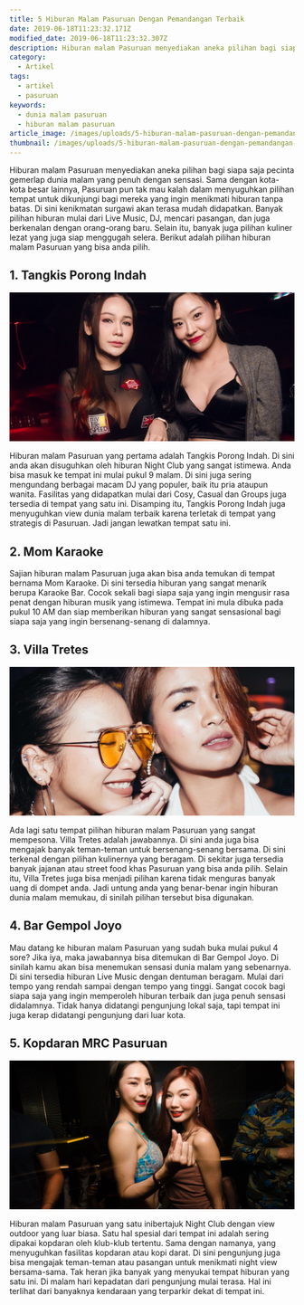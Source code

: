 ```yaml
---
title: 5 Hiburan Malam Pasuruan Dengan Pemandangan Terbaik
date: 2019-06-18T11:23:32.171Z
modified_date: 2019-06-18T11:23:32.307Z
description: Hiburan malam Pasuruan menyediakan aneka pilihan bagi siapa saja pecinta gemerlap dunia malam yang penuh dengan sensasi. 
category:
  - Artikel
tags:
  - artikel
  - pasuruan
keywords:
  - dunia malam pasuruan
  - hiburan malam pasuruan
article_image: /images/uploads/5-hiburan-malam-pasuruan-dengan-pemandangan-terbaik-1.jpg
thumbnail: /images/uploads/5-hiburan-malam-pasuruan-dengan-pemandangan-terbaik-1-011.jpg
---
```

Hiburan malam Pasuruan menyediakan aneka pilihan bagi siapa saja pecinta gemerlap dunia malam yang penuh dengan sensasi. Sama dengan kota-kota besar lainnya, Pasuruan pun tak mau kalah dalam menyuguhkan pilihan tempat untuk dikunjungi bagi mereka yang ingin menikmati hiburan tanpa batas. Di sini kenikmatan surgawi akan terasa mudah didapatkan. Banyak pilihan hiburan mulai dari Live Music, DJ, mencari pasangan, dan juga berkenalan dengan orang-orang baru. Selain itu, banyak juga pilihan kuliner lezat yang juga siap menggugah selera. Berikut adalah pilihan hiburan malam Pasuruan yang bisa anda pilih.



## 1. Tangkis Porong Indah

![5 Hiburan Malam Pasuruan Dengan Pemandangan Terbaik](/images/uploads/5-hiburan-malam-pasuruan-dengan-pemandangan-terbaik-3.jpg)

Hiburan malam Pasuruan yang pertama adalah Tangkis Porong Indah. Di sini anda akan disuguhkan oleh hiburan Night Club yang sangat istimewa. Anda bisa masuk ke tempat ini mulai pukul 9 malam. Di sini juga sering mengundang berbagai macam DJ yang populer, baik itu pria ataupun wanita. Fasilitas yang didapatkan mulai dari Cosy, Casual dan Groups juga tersedia di tempat yang satu ini. Disamping itu, Tangkis Porong Indah juga menyuguhkan view dunia malam terbaik karena terletak di tempat yang strategis di Pasuruan. Jadi jangan lewatkan tempat satu ini.



## 2.  Mom Karaoke

Sajian hiburan malam Pasuruan juga akan bisa anda temukan di tempat bernama Mom Karaoke. Di sini tersedia hiburan yang sangat menarik berupa Karaoke Bar. Cocok sekali bagi siapa saja yang ingin mengusir rasa penat dengan hiburan musik yang istimewa. Tempat ini mula dibuka pada pukul 10 AM dan siap memberikan hiburan yang sangat sensasional bagi siapa saja yang ingin bersenang-senang di dalamnya.



## 3.  Villa Tretes

![5 Hiburan Malam Pasuruan Dengan Pemandangan Terbaik](/images/uploads/5-hiburan-malam-pasuruan-dengan-pemandangan-terbaik-2.jpg)

Ada lagi satu tempat pilihan hiburan malam Pasuruan yang sangat mempesona. Villa Tretes adalah jawabannya. Di sini anda juga bisa mengajak banyak teman-teman untuk bersenang-senang bersama. Di sini terkenal dengan pilihan kulinernya yang beragam. Di sekitar juga tersedia banyak jajanan atau street food khas Pasuruan yang bisa anda pilih. Selain itu, Villa Tretes juga bisa menjadi pilihan karena tidak menguras banyak uang di dompet anda. Jadi untung anda yang benar-benar ingin hiburan dunia malam memukau, di sinilah pilihan tersebut bisa digunakan.



## 4.  Bar Gempol Joyo

Mau datang ke hiburan malam Pasuruan yang sudah buka mulai pukul 4 sore? Jika iya, maka jawabannya bisa ditemukan di Bar Gempol Joyo. Di sinilah kamu akan bisa menemukan sensasi dunia malam yang sebenarnya. Di sini tersedia hiburan Live Music dengan dentuman beragam. Mulai dari tempo yang rendah sampai dengan tempo yang tinggi. Sangat cocok bagi siapa saja yang ingin memperoleh hiburan terbaik dan juga penuh sensasi didalamnya. Tidak hanya didatangi pengunjung lokal saja, tapi tempat ini juga kerap didatangi pengunjung dari luar kota.



## 5. Kopdaran MRC Pasuruan

![5 Hiburan Malam Pasuruan Dengan Pemandangan Terbaik](/images/uploads/5-hiburan-malam-pasuruan-dengan-pemandangan-terbaik-1.jpg)

Hiburan malam Pasuruan yang satu inibertajuk Night Club dengan view outdoor yang luar biasa. Satu hal spesial dari tempat ini adalah sering dipakai kopdaran oleh klub-klub tertentu. Sama dengan namanya, yang menyuguhkan fasilitas kopdaran atau kopi darat. Di sini pengunjung juga bisa mengajak teman-teman atau pasangan untuk menikmati night view bersama-sama. Tak heran jika banyak yang menyukai tempat hiburan yang satu ini. Di malam hari kepadatan dari pengunjung mulai terasa. Hal ini terlihat dari banyaknya kendaraan yang terparkir dekat di tempat ini.
